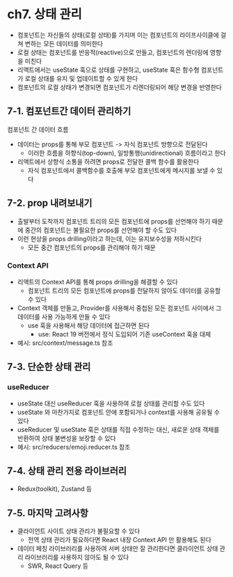 # ch7. 상태 관리

- 컴포넌트는 자신들의 상태(로컬 상태)를 가지며 이는 컴포넌트의 라이프사이클에 걸쳐 변하는 모든 데이터를 의미한다
- 로컬 상태는 컴포넌트를 반응적(reactive)으로 만들고, 컴포넌트의 렌더링에 영향을 미친다
- 리액트에서는 useState 훅으로 상태를 구현하고, useState 훅은 함수형 컴포넌트가 로컬 상태를 유지 및 업데이트할 수 있게 한다
- 컴포넌트의 로컬 상태가 변경되면 컴포넌트가 리렌더링되어 해당 변경을 반영한다

## 7-1. 컴포넌트간 데이터 관리하기

컴포넌트 간 데이터 흐름

- 데이터는 props를 통해 부모 컴포넌트 -> 자식 컴포넌트 방향으로 전달된다
  - 이러한 흐름을 하향식(top-down), 일방통행(unidirectional) 흐름이라고 한다
- 리액트에서 상향식 소통을 하려면 props로 전달한 콜백 함수를 활용한다
  - 자식 컴포넌트에서 콜백함수를 호출해 부모 컴포넌트에게 메시지를 보낼 수 있다

## 7-2. prop 내려보내기

- 출발부터 도착까지 컴포넌트 트리의 모든 컴포넌트에 props를 선언해야 하기 때문에 중간의 컴포넌트는 불필요한 props를 선언해야 할 수도 있다
- 이런 현상을 props drilling이라고 하는데, 이는 유지보수성을 저하시킨다
  - 모든 중간 컴포넌트의 props를 관리해야 하기 때문

### Context API

- 리액트의 Context API를 통해 props drilling을 해결할 수 있다
  - 컴포넌트 트리의 모든 컴포넌트에 props를 전달하지 않아도 데이터를 공유할 수 있다
- Context 객체를 만들고, Provider를 사용해서 중첩된 모든 컴포넌트 사이에서 그 데이터를 사용 가능하게 만들 수 있다
  - use 훅을 사용해서 해당 데이터에 접근하면 된다
    - use: React 19 버전에서 정식 도입되어 기존 useContext 훅을 대체
- 예시: src/context/message.ts 참조

## 7-3. 단순한 상태 관리

### useReducer

- useState 대신 useReducer 훅을 사용하여 로컬 상태를 관리할 수도 있다
- useState 와 마찬가지로 컴포넌트 안에 포함되거나 context를 사용해 공유될 수 있다
- useReducer 및 useState 훅은 상태를 직접 수정하는 대신, 새로운 상태 객체를 반환하여 상태 불변성을 보장할 수 있다
- 예시: src/reducers/emoji.reducer.ts 참조

## 7-4. 상태 관리 전용 라이브러리

- Redux(toolkit), Zustand 등

## 7-5. 마지막 고려사항

- 클라이언트 사이트 상태 관리가 불필요할 수 있다
  - 전역 상태 관리가 필요하다면 React 내장 Context API 만 활용해도 된다
- 데이터 페칭 라이브러리를 사용하여 서버 상태만 잘 관리한다면 클라이언트 상태 관리 라이브러리를 사용하지 않아도 될 수 있다
  - SWR, React Query 등
